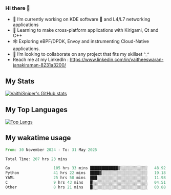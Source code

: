 ### Hi there 👋

- 🔭 I’m currently working on KDE software 💓 and L4/L7 networking applications 
- 📖 Learning to make cross-platform applications with Kirigami, Qt and C++
- 🕸️ Exploring eBPF/DPDK, Envoy and instrumenting Cloud-Native applications. 
- 👯 I’m looking to collaborate on any project that fits my skillset ^_^
- Reach me at my LinkedIn : https://www.linkedin.com/in/vaitheeswaran-janakiraman-8231a3200/

## My Stats
[![VaithiSniper's GitHub stats](https://github-readme-stats.vercel.app/api?username=VaithiSniper&hide=stars&theme=radical)](https://github.com/anuraghazra/github-readme-stats)

## My Top Languages

[![Top Langs](https://github-readme-stats.vercel.app/api/top-langs/?username=VaithiSniper&layout=compact)](https://github.com/anuraghazra/github-readme-stats)

## My wakatime usage

<!--START_SECTION:waka-->

```rust
From: 30 November 2024 - To: 31 May 2025

Total Time: 207 hrs 23 mins

Go                   105 hrs 33 mins ████████████▒░░░░░░░░░░░░   48.92 %
Python               41 hrs 22 mins  ████▓░░░░░░░░░░░░░░░░░░░░   19.18 %
YAML                 25 hrs 50 mins  ███░░░░░░░░░░░░░░░░░░░░░░   11.98 %
C                    9 hrs 43 mins   █░░░░░░░░░░░░░░░░░░░░░░░░   04.51 %
Other                8 hrs 21 mins   █░░░░░░░░░░░░░░░░░░░░░░░░   03.88 %
```

<!--END_SECTION:waka-->
